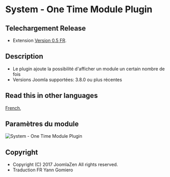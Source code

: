 # System - One Time Module Plugin

Telechargement Release
---------------------
* Extension [Version 0.5 FR](https://github.com/YGomiero/plg_system_onetimemodule/releases/tag/0.5-fr).

Description
---------------------
* Le plugin ajoute la possibilité d'afficher un module un certain nombre de fois
* Versions Joomla supportées: 3.8.0 ou plus récentes

Read this in other languages 
---------------------
[French]( https://github.com/YGomiero/plg_system_onetimemodule/blob/master/README.fr-FR.md ), 


## Paramètres du module
![System - One Time Module Plugin](https://image.prntscr.com/image/E3LSYMfJRnmQc9tKrz-5MQ.png)

Copyright
---------------------
* Copyright (C) 2017 JoomlaZen All rights reserved.
* Traduction FR Yann Gomiero
